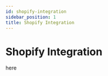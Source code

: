 ```yaml
---
id: shopify-integration
sidebar_position: 1
title: Shopify Integration
---
```


# Shopify Integration

here

